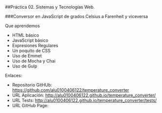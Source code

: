 ##Práctica 02. Sistemas y Tecnologías Web.

###Conversor en JavaScript de grados Celsius a Farenheit y viceversa

Que aprendemos

* HTML básico
* JavaScript básico
* Expresiones Regulares
* Un poquito de CSS
* Uso de Emmet 
* Uso de Mocha y Chai
* Uso de Gulp

Enlaces:

* Repositorio GitHUb: https://github.com/alu0100406122/temperature_converter
* URL Aplicación: http://alu0100406122.github.io/temperature_converter/
* URL Tests: http://alu0100406122.github.io/temperature_converter/tests/
* URL GitHub Page: 
